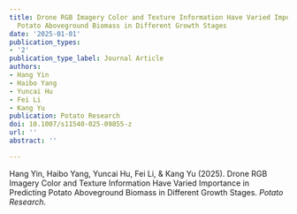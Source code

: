 ```yaml
---
title: Drone RGB Imagery Color and Texture Information Have Varied Importance in Predicting
  Potato Aboveground Biomass in Different Growth Stages
date: '2025-01-01'
publication_types:
- '2'
publication_type_label: Journal Article
authors:
- Hang Yin
- Haibo Yang
- Yuncai Hu
- Fei Li
- Kang Yu
publication: Potato Research
doi: 10.1007/s11540-025-09855-z
url: ''
abstract: ''

---
```


Hang Yin, Haibo Yang, Yuncai Hu, Fei Li, & Kang Yu (2025). Drone RGB Imagery Color and Texture Information Have Varied Importance in Predicting Potato Aboveground Biomass in Different Growth Stages. *Potato Research*.
